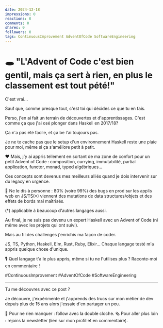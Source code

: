 ```yaml
---
date: 2024-12-18
impressions: 0
reactions: 0
comments: 0
shares: 0
followers: 0
tags: ContinuousImprovement AdventOfCode SoftwareEngineering
---
```


# 🕳️ "L'Advent of Code c'est bien gentil, mais ça sert à rien, en plus le classement est tout pété!"

C'est vrai...

Sauf que, comme presque tout, c'est toi qui décides ce que tu en fais.

Perso, j'en ai fait un terrain de découvertes et d'apprentissages.
C'est comme ça que j'ai osé plonger dans Haskell en 2017/18?

Ça n'a pas été facile, et ça be l'ai toujours pas.

Je ne te cache pas que le setup d'un environnement Haskell reste une plaie pour moi, même si ça s'améliore petit à petit.

❤️ Mais, j'y ai appris tellement en sortant de ma zone de confort pour un petit Advent of Code : composition, currying, immutabilité, partial application, functor, monad, typed algébriques...

Ces concepts sont devenus mes meilleurs alliés quand je dois intervenir sur du legacy en urgence.

🤫 Ne le dis à personne : 80% (voire 99%) des bugs en prod sur les applis web en JS/TS(\*) viennent des mutations de data structures/objets et des effets de bords mal maîtrisés.

(\*) applicable à beaucoup d'autres langages aussi.

Au final, je ne suis pas devenu un expert Haskell avec un Advent of Code (ni même avec les projets qui ont suivi).

Mais au fil des challenges j'enrichis ma façon de coder.

JS, TS, Python, Haskell, Elm, Rust, Ruby, Elixir... Chaque langage testé m'a appris quelque chose d'unique.

🎙️ Quel langage t'a le plus appris, même si tu ne l'utilises plus ? Raconte-moi en commentaire !

#ContinuousImprovement #AdventOfCode #SoftwareEngineering

---

Tu me découvres avec ce post ?

Je découvre, j'expérimente et j'apprends des trucs sur mon métier de dev depuis plus de 15 ans alors j'essaie d'en partager un peu.

🔔 Pour ne rien manquer : follow avec la double cloche.
🗞️ Pour aller plus loin : rejoins la newsletter (lien sur mon profil et en commentaire).
